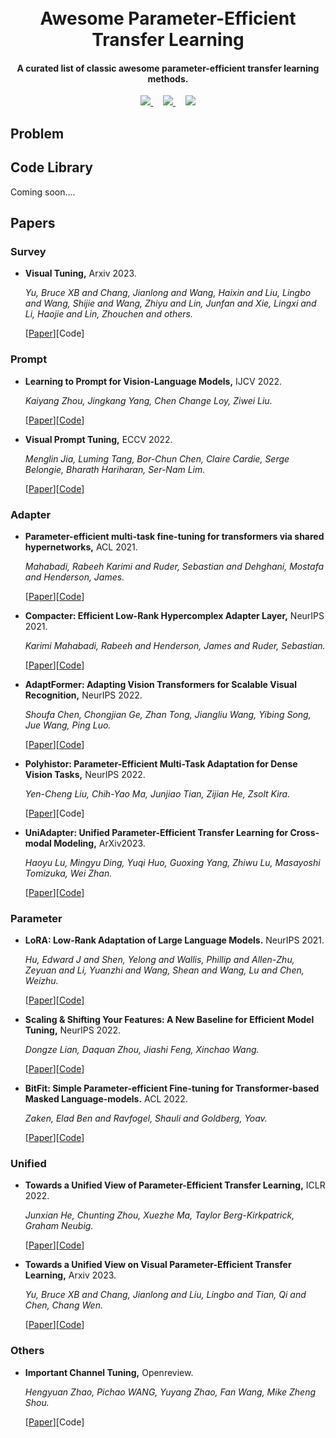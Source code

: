 <h1 align='center'>
  <br>
  Awesome Parameter-Efficient Transfer Learning
  <br>
</h1>

<h4 align="center">
  A curated list of classic awesome parameter-efficient transfer learning methods.
</h4>

<div align="center">
  <a href="https://github.com/sindresorhus/awesome" target='_blank'>
    <img src="https://cdn.rawgit.com/sindresorhus/awesome/d7305f38d29fed78fa85652e3a63e154dd8e8829/media/badge.svg">
  </a> &nbsp;&nbsp;&nbsp;
  <a href="https://GitHub.com/Naereen/StrapDown.js/graphs/commit-activity" target='_blank'>
    <img src="https://img.shields.io/badge/Maintained%3F-yes-green.svg">
  </a> &nbsp;&nbsp;&nbsp;
  <a href="http://makeapullrequest.com" target='_blank'>
    <img src="https://img.shields.io/badge/PRs-welcome-brightgreen.svg">
  </a>
</div>


## Problem

## Code Library
Coming soon....


## Papers
### Survey
- **Visual Tuning,** Arxiv 2023.
  
  *Yu, Bruce XB and Chang, Jianlong and Wang, Haixin and Liu, Lingbo and Wang, Shijie and Wang, Zhiyu and Lin, Junfan and Xie, Lingxi and Li, Haojie and Lin, Zhouchen and others.*

  [[Paper](https://arxiv.org/abs/2305.06061)][Code]



### Prompt
- **Learning to Prompt for Vision-Language Models,** IJCV 2022.
  
  *Kaiyang Zhou, Jingkang Yang, Chen Change Loy, Ziwei Liu.*

  [[Paper](https://arxiv.org/abs/2109.01134)][[Code](https://github.com/KaiyangZhou/CoOp)]

- **Visual Prompt Tuning,** ECCV 2022.
  
  *Menglin Jia, Luming Tang, Bor-Chun Chen, Claire Cardie, Serge Belongie, Bharath Hariharan, Ser-Nam Lim.*

  [[Paper](https://arxiv.org/abs/2203.12119)][[Code](https://github.com/kmnp/vpt)]

### Adapter
- **Parameter-efficient multi-task fine-tuning for transformers via shared hypernetworks,** ACL 2021.
  
  *Mahabadi, Rabeeh Karimi and Ruder, Sebastian and Dehghani, Mostafa and Henderson, James.*

  [[Paper](https://arxiv.org/abs/2106.04489)][[Code](https://github.com/rabeehk/hyperformer)]
  
- **Compacter: Efficient Low-Rank Hypercomplex Adapter Layer,** NeurIPS 2021.
  
  *Karimi Mahabadi, Rabeeh and Henderson, James and Ruder, Sebastian.*

  [[Paper](https://arxiv.org/abs/2106.04647)][[Code](https://github.com/rabeehk/compacter)]

- **AdaptFormer: Adapting Vision Transformers for Scalable Visual Recognition,** NeurIPS 2022.
  
  *Shoufa Chen, Chongjian Ge, Zhan Tong, Jiangliu Wang, Yibing Song, Jue Wang, Ping Luo.*

  [[Paper](https://arxiv.org/abs/2205.13535)][[Code](https://github.com/ShoufaChen/AdaptFormer)]

- **Polyhistor: Parameter-Efficient Multi-Task Adaptation for Dense Vision Tasks,** NeurIPS 2022.
  
  *Yen-Cheng Liu, Chih-Yao Ma, Junjiao Tian, Zijian He, Zsolt Kira.*

  [[Paper](https://arxiv.org/abs/2210.03265)][Code]

- **UniAdapter: Unified Parameter-Efficient Transfer Learning for Cross-modal Modeling,** ArXiv2023.
  
  *Haoyu Lu, Mingyu Ding, Yuqi Huo, Guoxing Yang, Zhiwu Lu, Masayoshi Tomizuka, Wei Zhan.*

  [[Paper](https://arxiv.org/abs/2302.06605)][[Code](https://github.com/RERV/UniAdapter)]
  
### Parameter
- **LoRA: Low-Rank Adaptation of Large Language Models.** NeurIPS 2021.

  *Hu, Edward J and Shen, Yelong and Wallis, Phillip and Allen-Zhu, Zeyuan and Li, Yuanzhi and Wang, Shean and Wang, Lu and Chen, Weizhu.*

  [[Paper](https://arxiv.org/pdf/2106.09685.pdf)][[Code](https://github.com/microsoft/LoRA)]

- **Scaling & Shifting Your Features: A New Baseline for Efficient Model Tuning,** NeurIPS 2022.
  
  *Dongze Lian, Daquan Zhou, Jiashi Feng, Xinchao Wang.*

  [[Paper](https://arxiv.org/abs/2210.08823)][[Code](https://github.com/dongzelian/SSF)]

- **BitFit: Simple Parameter-efficient Fine-tuning for Transformer-based Masked Language-models.** ACL 2022.

  *Zaken, Elad Ben and Ravfogel, Shauli and Goldberg, Yoav.*

  [[Paper](https://arxiv.org/pdf/2106.10199.pdf)][[Code](https://github.com/benzakenelad/BitFit)]

### Unified
- **Towards a Unified View of Parameter-Efficient Transfer Learning,** ICLR 2022.

  *Junxian He, Chunting Zhou, Xuezhe Ma, Taylor Berg-Kirkpatrick, Graham Neubig.*

  [[Paper](https://arxiv.org/abs/2110.04366)][[Code](https://github.com/jxhe/unify-parameter-efficient-tuning)]

- **Towards a Unified View on Visual Parameter-Efficient Transfer Learning,** Arxiv 2023.

  *Yu, Bruce XB and Chang, Jianlong and Liu, Lingbo and Tian, Qi and Chen, Chang Wen.*

  [[Paper](https://arxiv.org/abs/2210.00788)][[Code](https://github.com/bruceyo/V-PETL)]

### Others
- **Important Channel Tuning,** Openreview.

  *Hengyuan Zhao, Pichao WANG, Yuyang Zhao, Fan Wang, Mike Zheng Shou.*

  [[Paper](https://openreview.net/forum?id=TTMyoOdB9hZ)][Code]


